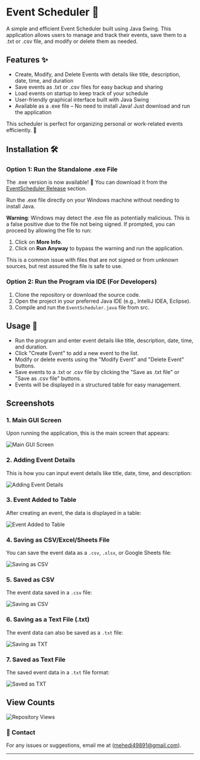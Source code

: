 # Event Scheduler 📅

A simple and efficient Event Scheduler built using Java Swing. This application allows users to manage and track their events, save them to a .txt or .csv file, and modify or delete them as needed.

## Features ✨

- Create, Modify, and Delete Events with details like title, description, date, time, and duration
- Save events as .txt or .csv files for easy backup and sharing
- Load events on startup to keep track of your schedule
- User-friendly graphical interface built with Java Swing
- Available as a .exe file – No need to install Java! Just download and run the application

This scheduler is perfect for organizing personal or work-related events efficiently. 🚀

## Installation 🛠️

### Option 1: Run the Standalone .exe File
The .exe version is now available! 🎉 You can download it from the [EventScheduler Release](https://github.com/Mahdi767/Event-Scheduler/releases/tag/Event--Scheduler) section.

Run the .exe file directly on your Windows machine without needing to install Java.

**Warning**: Windows may detect the .exe file as potentially malicious. This is a false positive due to the file not being signed. If prompted, you can proceed by allowing the file to run:

1. Click on **More Info**.
2. Click on **Run Anyway** to bypass the warning and run the application.

This is a common issue with files that are not signed or from unknown sources, but rest assured the file is safe to use.

### Option 2: Run the Program via IDE (For Developers)
1. Clone the repository or download the source code.
2. Open the project in your preferred Java IDE (e.g., IntelliJ IDEA, Eclipse).
3. Compile and run the `EventScheduler.java` file from src.

## Usage 🚀
- Run the program and enter event details like title, description, date, time, and duration.
- Click "Create Event" to add a new event to the list.
- Modify or delete events using the "Modify Event" and "Delete Event" buttons.
- Save events to a .txt or .csv file by clicking the "Save as .txt file" or "Save as .csv file" buttons.
- Events will be displayed in a structured table for easy management.


## Screenshots
### 1. **Main GUI Screen**  
Upon running the application, this is the main screen that appears:  

![Main GUI Screen](https://raw.githubusercontent.com/Mahdi767/Event-Scheduler/main/Event%20Scheduler/src/Main1.png)

### 2. **Adding Event Details**  
This is how you can input event details like title, date, time, and description: 

![Adding Event Details](https://raw.githubusercontent.com/Mahdi767/Event-Scheduler/main/Event%20Scheduler/src/adding%20data1.png)

### 3. **Event Added to Table**  
After creating an event, the data is displayed in a table:  

![Event Added to Table](https://raw.githubusercontent.com/Mahdi767/Event-Scheduler/main/Event%20Scheduler/src/added%20data1.png)

### 4. **Saving as CSV/Excel/Sheets File**  
You can save the event data as a `.csv`, `.xlsx`, or Google Sheets file:  

![Saving as CSV](https://raw.githubusercontent.com/Mahdi767/Event-Scheduler/main/Event%20Scheduler/src/saving%20as%20.cvs.png)

### 5. **Saved as CSV**  
The event data saved in a `.csv` file:  

![Saving as CSV](https://raw.githubusercontent.com/Mahdi767/Event-Scheduler/main/Event%20Scheduler/src/saved%20as%20.cvs.png)

### 6. **Saving as a Text File (.txt)**  
The event data can also be saved as a `.txt` file:  

![Saving as TXT](https://raw.githubusercontent.com/Mahdi767/Event-Scheduler/main/Event%20Scheduler/src/saving%20as%20txt.png)

### 7. **Saved as Text File**  
The saved event data in a `.txt` file format:  

![Saved as TXT](https://raw.githubusercontent.com/Mahdi767/Event-Scheduler/main/Event%20Scheduler/src/saved%20as%20txt.png)

## View Counts
![Repository Views](https://komarev.com/ghpvc/?username=Mahdi767&repo=Event-Scheduler&label=Repository+Views&color=blue&style=flat)

### 📧 Contact

For any issues or suggestions, email me at (mehedi49891@gmail.com).

---

